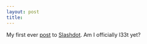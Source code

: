 ```yaml
---
layout: post
title: 
---
```


My first ever <a href="http://slashdot.org/comments.pl?sid=01/06/04/210222&cid=190">post</a> to <a href="http://slashdot.org/comments.pl?sid=01/06/04/210222&cid=190">Slashdot</a>. Am I officially l33t yet?
